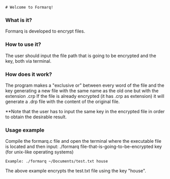 ```
# Welcome to Formarq!
```

### What is it?
Formarq is developed to encrypt files.

### How to use it?
The user should input the file path that is going to be encrypted and the key, both via terminal.

### How does it work?
The program makes a "exclusive or" between every word of the file and the key generating a new file with the same name as the old one but with the extension .crp
If the file is already encrypted (it has .crp as extension) it will generate a .drp file with the content of the original file.

**Note that the user has to input the same key in the encrypted file in order to obtain the desirable result.

### Usage example
Compile the formarq.c file and open the terminal where the executable file is located and then input:
./formarq file-that-is-going-to-be-encrypted key (for unix-like operating systems)
```
Example: ./formarq ~/Documents/test.txt house
```
The above example encrypts the test.txt file using the key "house".
